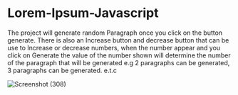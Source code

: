 # Lorem-Ipsum-Javascript


The project will generate random Paragraph once you click on the button generate. There is also an Increase button and decrease button that can be use to Increase or decrease numbers, when the number appear and you click on Generate the value of the number shown will determine the number of the paragraph that will be generated e.g 2 paragraphs can be generated, 3 paragraphs can be generated. e.t.c





![Screenshot (308)](https://user-images.githubusercontent.com/88320958/200162394-b405c1ef-335d-47d1-9302-429c32fc3bc3.png)
